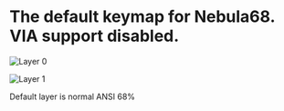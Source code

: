 # The default keymap for Nebula68. VIA support disabled.

![Layer 0](https://i.imgur.com/dXyRwb1.png)

![Layer 1](https://i.imgur.com/kxXnxVQ.png)

Default layer is normal ANSI 68%
